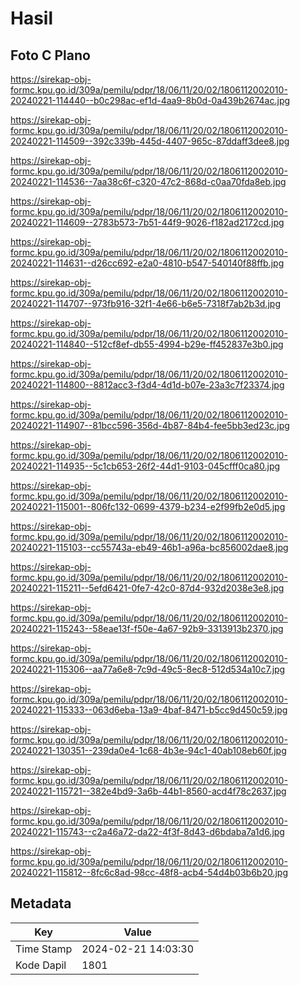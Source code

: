 # Hasil

## Foto C Plano

https://sirekap-obj-formc.kpu.go.id/309a/pemilu/pdpr/18/06/11/20/02/1806112002010-20240221-114440--b0c298ac-ef1d-4aa9-8b0d-0a439b2674ac.jpg

https://sirekap-obj-formc.kpu.go.id/309a/pemilu/pdpr/18/06/11/20/02/1806112002010-20240221-114509--392c339b-445d-4407-965c-87ddaff3dee8.jpg

https://sirekap-obj-formc.kpu.go.id/309a/pemilu/pdpr/18/06/11/20/02/1806112002010-20240221-114536--7aa38c6f-c320-47c2-868d-c0aa70fda8eb.jpg

https://sirekap-obj-formc.kpu.go.id/309a/pemilu/pdpr/18/06/11/20/02/1806112002010-20240221-114609--2783b573-7b51-44f9-9026-f182ad2172cd.jpg

https://sirekap-obj-formc.kpu.go.id/309a/pemilu/pdpr/18/06/11/20/02/1806112002010-20240221-114631--d26cc692-e2a0-4810-b547-540140f88ffb.jpg

https://sirekap-obj-formc.kpu.go.id/309a/pemilu/pdpr/18/06/11/20/02/1806112002010-20240221-114707--973fb916-32f1-4e66-b6e5-7318f7ab2b3d.jpg

https://sirekap-obj-formc.kpu.go.id/309a/pemilu/pdpr/18/06/11/20/02/1806112002010-20240221-114840--512cf8ef-db55-4994-b29e-ff452837e3b0.jpg

https://sirekap-obj-formc.kpu.go.id/309a/pemilu/pdpr/18/06/11/20/02/1806112002010-20240221-114800--8812acc3-f3d4-4d1d-b07e-23a3c7f23374.jpg

https://sirekap-obj-formc.kpu.go.id/309a/pemilu/pdpr/18/06/11/20/02/1806112002010-20240221-114907--81bcc596-356d-4b87-84b4-fee5bb3ed23c.jpg

https://sirekap-obj-formc.kpu.go.id/309a/pemilu/pdpr/18/06/11/20/02/1806112002010-20240221-114935--5c1cb653-26f2-44d1-9103-045cfff0ca80.jpg

https://sirekap-obj-formc.kpu.go.id/309a/pemilu/pdpr/18/06/11/20/02/1806112002010-20240221-115001--806fc132-0699-4379-b234-e2f99fb2e0d5.jpg

https://sirekap-obj-formc.kpu.go.id/309a/pemilu/pdpr/18/06/11/20/02/1806112002010-20240221-115103--cc55743a-eb49-46b1-a96a-bc856002dae8.jpg

https://sirekap-obj-formc.kpu.go.id/309a/pemilu/pdpr/18/06/11/20/02/1806112002010-20240221-115211--5efd6421-0fe7-42c0-87d4-932d2038e3e8.jpg

https://sirekap-obj-formc.kpu.go.id/309a/pemilu/pdpr/18/06/11/20/02/1806112002010-20240221-115243--58eae13f-f50e-4a67-92b9-3313913b2370.jpg

https://sirekap-obj-formc.kpu.go.id/309a/pemilu/pdpr/18/06/11/20/02/1806112002010-20240221-115306--aa77a6e8-7c9d-49c5-8ec8-512d534a10c7.jpg

https://sirekap-obj-formc.kpu.go.id/309a/pemilu/pdpr/18/06/11/20/02/1806112002010-20240221-115333--063d6eba-13a9-4baf-8471-b5cc9d450c59.jpg

https://sirekap-obj-formc.kpu.go.id/309a/pemilu/pdpr/18/06/11/20/02/1806112002010-20240221-130351--239da0e4-1c68-4b3e-94c1-40ab108eb60f.jpg

https://sirekap-obj-formc.kpu.go.id/309a/pemilu/pdpr/18/06/11/20/02/1806112002010-20240221-115721--382e4bd9-3a6b-44b1-8560-acd4f78c2637.jpg

https://sirekap-obj-formc.kpu.go.id/309a/pemilu/pdpr/18/06/11/20/02/1806112002010-20240221-115743--c2a46a72-da22-4f3f-8d43-d6bdaba7a1d6.jpg

https://sirekap-obj-formc.kpu.go.id/309a/pemilu/pdpr/18/06/11/20/02/1806112002010-20240221-115812--8fc6c8ad-98cc-48f8-acb4-54d4b03b6b20.jpg


## Metadata

| Key        | Value               |
| ---------- | ------------------- |
| Time Stamp | 2024-02-21 14:03:30 |
| Kode Dapil | 1801                |



